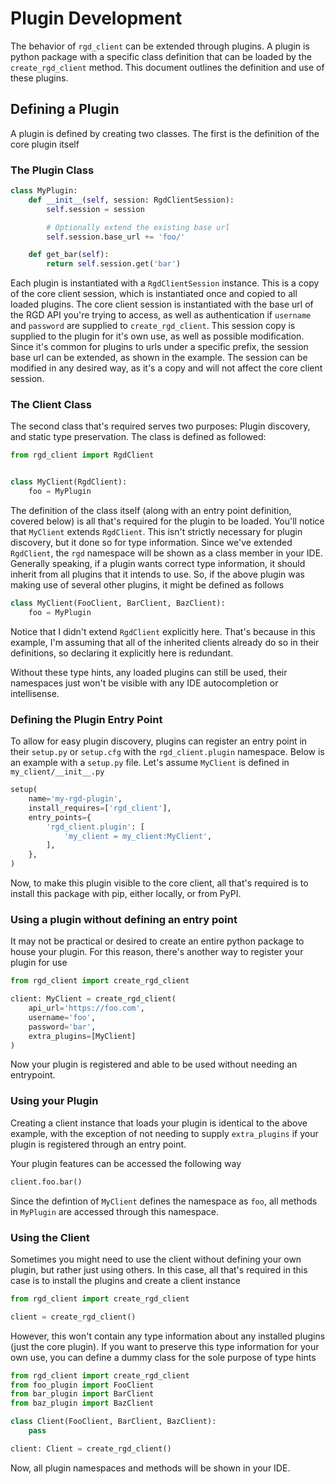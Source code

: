 # Plugin Development

The behavior of `rgd_client` can be extended through plugins. A plugin is python package with a specific class definition that can be loaded by the `create_rgd_client` method. This document outlines the definition and use of these plugins.


## Defining a Plugin
A plugin is defined by creating two classes. The first is the definition of the core plugin itself


### The Plugin Class
```python
class MyPlugin:
    def __init__(self, session: RgdClientSession):
        self.session = session

        # Optionally extend the existing base url
        self.session.base_url += 'foo/'

    def get_bar(self):
        return self.session.get('bar')
```

Each plugin is instantiated with a `RgdClientSession` instance. This is a copy of the core client session, which is instantiated once and copied to all loaded plugins. The core client session is instantiated with the base url of the RGD API you're trying to access, as well as authentication if `username` and `password` are supplied to `create_rgd_client`. This session copy is supplied to the plugin for it's own use, as well as possible modification. Since it's common for plugins to urls under a specific prefix, the session base url can be extended, as shown in the example. The session can be modified in any desired way, as it's a copy and will not affect the core client session.


### The Client Class
The second class that's required serves two purposes: Plugin discovery, and static type preservation. The class is defined as followed:

```python
from rgd_client import RgdClient


class MyClient(RgdClient):
    foo = MyPlugin
```

The definition of the class itself (along with an entry point definition, covered below) is all that's required for the plugin to be loaded. You'll notice that `MyClient` extends `RgdClient`. This isn't strictly necessary for plugin discovery, but it done so for type information. Since we've extended `RgdClient`, the `rgd` namespace will be shown as a class member in your IDE. Generally speaking, if a plugin wants correct type information, it should inherit from all plugins that it intends to use. So, if the above plugin was making use of several other plugins, it might be defined as follows

```python
class MyClient(FooClient, BarClient, BazClient):
    foo = MyPlugin
```

Notice that I didn't extend `RgdClient` explicitly here. That's because in this example, I'm assuming that all of the inherited clients already do so in their definitions, so declaring it explicitly here is redundant.

Without these type hints, any loaded plugins can still be used, their namespaces just won't be visible with any IDE autocompletion or intellisense.


### Defining the Plugin Entry Point
To allow for easy plugin discovery, plugins can register an entry point in their `setup.py` or `setup.cfg` with the `rgd_client.plugin` namespace. Below is an example with a `setup.py` file. Let's assume `MyClient` is defined in `my_client/__init__.py`

```python
setup(
    name='my-rgd-plugin',
    install_requires=['rgd_client'],
    entry_points={
        'rgd_client.plugin': [
            'my_client = my_client:MyClient',
        ],
    },
)
```
Now, to make this plugin visible to the core client, all that's required is to install this package with pip, either locally, or from PyPI.

### Using a plugin without defining an entry point
It may not be practical or desired to create an entire python package to house your plugin. For this reason, there's another way to register your plugin for use

```python
from rgd_client import create_rgd_client

client: MyClient = create_rgd_client(
    api_url='https://foo.com',
    username='foo',
    password='bar',
    extra_plugins=[MyClient]
)
```
Now your plugin is registered and able to be used without needing an entrypoint.

### Using your Plugin
Creating a client instance that loads your plugin is identical to the above example, with the exception of not needing to supply `extra_plugins` if your plugin is registered through an entry point.

Your plugin features can be accessed the following way

```python
client.foo.bar()
```

Since the defintion of `MyClient` defines the namespace as `foo`, all methods in `MyPlugin` are accessed through this namespace.


### Using the Client
Sometimes you might need to use the client without defining your own plugin, but rather just using others. In this case, all that's required in this case is to install the plugins and create a client instance

```python
from rgd_client import create_rgd_client

client = create_rgd_client()
```

However, this won't contain any type information about any installed plugins (just the core plugin). If you want to preserve this type information for your own use, you can define a dummy class for the sole purpose of type hints

```python
from rgd_client import create_rgd_client
from foo_plugin import FooClient
from bar_plugin import BarClient
from baz_plugin import BazClient

class Client(FooClient, BarClient, BazClient):
    pass

client: Client = create_rgd_client()
```

Now, all plugin namespaces and methods will be shown in your IDE.
